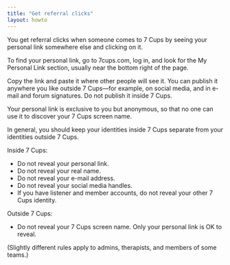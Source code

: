 ```yaml
---
title: "Get referral clicks"
layout: howto
---
```

You get referral clicks when someone comes to 7 Cups by seeing your personal link somewhere else and clicking on it.

To find your personal link, go to 7cups.com, log in, and look for the My Personal Link section, usually near the bottom right of the page.

Copy the link and paste it where other people will see it. You can publish it anywhere you like outside 7 Cups—for example, on social media, and in e-mail and forum signatures. Do not publish it inside 7 Cups.

Your personal link is exclusive to you but anonymous, so that no one can use it to discover your 7 Cups screen name.

In general, you should keep your identities inside 7 Cups separate from your identities outside 7 Cups.

Inside 7 Cups:
- Do not reveal your personal link.
- Do not reveal your real name.
- Do not reveal your e-mail address.
- Do not reveal your social media handles.
- If you have listener and member accounts, do not reveal your other 7 Cups identity.

Outside 7 Cups:
- Do not reveal your 7 Cups screen name. Only your personal link is OK to reveal.

(Slightly different rules apply to admins, therapists, and members of some teams.)
